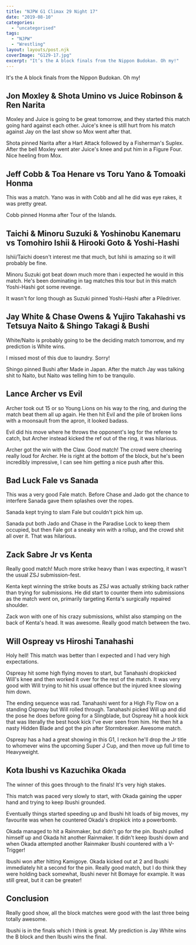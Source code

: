 ```yaml
---
title: "NJPW G1 Climax 29 Night 17"
date: "2019-08-10"
categories: 
  - "uncategorised"
tags: 
  - "NJPW"
  - "Wrestling"
layout: layouts/post.njk
coverImage: "G129-17.jpg"
excerpt: "It’s the A block finals from the Nippon Budokan. Oh my!"
---
```

It's the A block finals from the Nippon Budokan. Oh my!

## Jon Moxley & Shota Umino vs Juice Robinson & Ren Narita

Moxley and Juice is going to be great tomorrow, and they started this match going hard against each other. Juice's knee is still hurt from his match against Jay on the last show so Mox went after that.

Shota pinned Narita after a Hart Attack followed by a Fisherman's Suplex. After the bell Moxley went ater Juice's knee and put him in a Figure Four. Nice heeling from Mox.

## Jeff Cobb & Toa Henare vs Toru Yano & Tomoaki Honma

This was a match. Yano was in with Cobb and all he did was eye rakes, it was pretty great.

Cobb pinned Honma after Tour of the Islands.

## Taichi & Minoru Suzuki & Yoshinobu Kanemaru vs Tomohiro Ishii & Hirooki Goto & Yoshi-Hashi

Ishii/Taichi doesn't interest me that much, but Ishii is amazing so it will probably be fine.

Minoru Suzuki got beat down much more than i expected he would in this match. He's been dominating in tag matches this tour but in this match Yoshi-Hashi got some revenge.

It wasn't for long though as Suzuki pinned Yoshi-Hashi after a Piledriver.

## Jay White & Chase Owens & Yujiro Takahashi vs Tetsuya Naito & Shingo Takagi & Bushi

White/Naito is probably going to be the deciding match tomorrow, and my prediction is White wins.

I missed most of this due to laundry. Sorry!

Shingo pinned Bushi after Made in Japan. After the match Jay was talking shit to Naito, but Naito was telling him to be tranquilo.

## Lance Archer vs Evil

Archer took out 15 or so Young Lions on his way to the ring, and during the match beat them all up again. He then hit Evil and the pile of broken lions with a moonsault from the apron, it looked badass.

Evil did his move where he throws the opponent's leg for the referee to catch, but Archer instead kicked the ref out of the ring, it was hilarious.

Archer got the win with the Claw. Good match! The crowd were cheering really loud for Archer. He is right at the bottom of the block, but he's been incredibly impressive, I can see him getting a nice push after this.

## Bad Luck Fale vs Sanada

This was a very good Fale match. Before Chase and Jado got the chance to interfere Sanada gave them splashes over the ropes.

Sanada kept trying to slam Fale but couldn't pick him up.

Sanada put both Jado and Chase in the Paradise Lock to keep them occupied, but then Fale got a sneaky win with a rollup, and the crowd shit all over it. That was hilarious.

## Zack Sabre Jr vs Kenta

Really good match! Much more strike heavy than I was expecting, it wasn't the usual ZSJ submission-fest.

Kenta kept winning the strike bouts as ZSJ was actually striking back rather than trying for submissions. He did start to counter them into submissions as the match went on, primarily targeting Kenta's surgically repaired shoulder.

Zack won with one of his crazy submissions, whilst also stamping on the back of Kenta's head. It was awesome. Really good match between the two.

## Will Ospreay vs Hiroshi Tanahashi

Holy hell! This match was better than I expected and I had very high expectations.

Ospreay hit some high flying moves to start, but Tanahashi dropkicked Will's knee and then worked it over for the rest of the match. It was very good with Will trying to hit his usual offence but the injured knee slowing him down.

The ending sequence was rad. Tanahashi went for a High Fly Flow on a standing Ospreay but Will rolled through. Tanahashi picked Will up and did the pose he does before going for a Slingblade, but Ospreay hit a hook kick that was literally the best hook kick I've ever seen from him. He then hit a nasty Hidden Blade and got the pin after Stormbreaker. Awesome match.

Ospreay has a had a great showing in this G1, I reckon he'll drop the Jr title to whomever wins the upcoming Super J Cup, and then move up full time to Heavyweight.

## Kota Ibushi vs Kazuchika Okada

The winner of this goes through to the finals! It's very high stakes.

This match was paced very slowly to start, with Okada gaining the upper hand and trying to keep Ibushi grounded.

Eventually things started speeding up and Ibushi hit loads of big moves, my favourite was when he countered Okada's dropkick into a powerbomb.

Okada managed to hit a Rainmaker, but didn't go for the pin. Ibushi pulled himself up and Okada hit another Rainmaker. It didn't keep Ibushi down and when Okada attempted another Rainmaker Ibushi countered with a V-Trigger!

Ibushi won after hitting Kamigoye. Okada kicked out at 2 and Ibushi immediately hit a second for the pin. Really good match, but I do think they were holding back somewhat, Ibushi never hit Bomaye for example. It was still great, but it can be greater!

## Conclusion

Really good show, all the block matches were good with the last three being totally awesome.

Ibushi is in the finals which I think is great. My prediction is Jay White wins the B block and then Ibushi wins the final.

